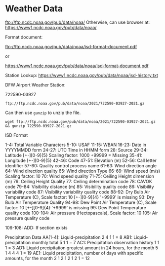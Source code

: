 # Weather Data

<ftp://ftp.ncdc.noaa.gov/pub/data/noaa/> Otherwise, can use browser at: <https://www1.ncdc.noaa.gov/pub/data/noaa/>


Format document:

<ftp://ftp.ncdc.noaa.gov/pub/data/noaa/isd-format-document.pdf>

or

<https://www1.ncdc.noaa.gov/pub/data/noaa/isd-format-document.pdf>

Station Lookup: <https://www1.ncdc.noaa.gov/pub/data/noaa/isd-history.txt>

DFW Airport Weather Station:

722590-03927

`ftp://ftp.ncdc.noaa.gov/pub/data/noaa/2021/722590-03927-2021.gz`

Can then use `gunzip` to unzip the file.

```
wget ftp://ftp.ncdc.noaa.gov/pub/data/noaa/2021/722590-03927-2021.gz && gunzip 722590-03927-2021.gz
```

ISD Format

1-4: Total Variable Characters
5-10: USAF
11-15: WBAN
16-23: Date in YYYYMMDD form
24-27: UTC Time in HHMM form
28: Source
29-34: Latitude [+-][0-9]{5} Scaling factor: 1000 +99999 = Missing
35-41: Longitude [+-][0-9]{5}
42-46: Code
47-51: Elevation (m)
52-56: Call letter identifier
57-60: Quality control process name
61-63: Wind direction angle
64: Wind direction quality
65: Wind direction Type
66-69: Wind speed (m/s) Scaling factor: 10
70: Wind speed quality
71-75: Ceiling Height dimension (m)
76: Ceiling Height Quality
77: Ceiling determination code
78: CAVOK code
79-84: Visibility distance (m)
85: Visibility quality code
86: Visibility variability code
87: Visibility variability quality code
88-92: Dry Bulb Air Temperature (C), Scale factor: 10 [+-][0-9]{4} '+9999' is missing
93: Dry Bulb Air Temperature Quality
94-98: Dew Point Air Temperature (C), Scale factor: 10 [+-][0-9]{4} '+9999' is missing
99: Dew Point Temperature quality code
100-104: Air pressure (Hectopascals), Scale factor: 10
105: Air pressure quality code

106-108: ADD: If section exists

Precipitation Data
AA[1-4]: Liquid-precipitation  2 4 1 1 = 8
AB1: Liquid-precipitation monthly total 5 1 1 = 7
AC1: Precipitation observation history 1 1 1 = 3
AD1: Liquid precipitation greatest amount in 24 hours, for the month 5 1 4 4 4 1 = 19
AE1: Liquid precipitation, number of days with specific amounts, for the month 2 1 2 1 2 1 2 1 = 12
